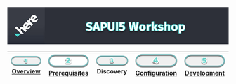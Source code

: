 <img src="/images/workshop_sapui5.jpg" width="890" />

| [![Overview](/images/01_off.png)<br>Overview](./README.md) | [![Prerequisites](/images/02.png)<br>Prerequisites](.02.md) | ![Discovery](/images/03_off.png)<br>Discovery | [![Configuration](/images/04_off.png)<br>Configuration](./04.md) | [![Development](/images/05_off.png)<br>Development](./05.md)
| :---: | :---: | :---: | :---: | :---: |
